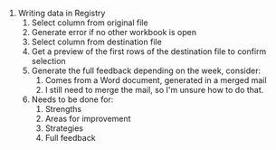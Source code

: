 
1. Writing data in Registry
    1. Select column from original file
    1. Generate error if no other workbook is open
    1. Select column from destination file
    1. Get a preview of the first rows of the destination file to confirm selection
    1. Generate the full feedback depending on the week, consider:
        1. Comes from a Word document, generated in a merged mail
        1. I still need to merge the mail, so I'm unsure how to do that.
    1. Needs to be done for:
        1. Strengths
        1. Areas for improvement
        1. Strategies
        1. Full feedback
